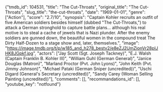 {"tmdb_id": 104531, "title": "The Cut-Throats", "original_title": "The Cut-Throats", "slug_title": "the-cut-throats", "date": "1969-01-01", "genre": ["Action"], "score": "2.7/10", "synopsis": "Captain Kohler recruits an outfit of five American soldiers besides himself (dubbed \"The Cut-Throats,\") to attack a German stronghold to capture battle plans... although his real motive is to steal a cache of jewels that is Nazi plunder. After the enemy soldiers are gunned down, the beautiful women in the compound treat The Dirty Half-Dozen to a stage show and, later, themselves.", "image": "https://image.tmdb.org/t/p/w185_and_h278_bestv2/e8eZJ2UmZionVr28pIJHK8JGpkf.jpg", "actors": ["Jay Scott (Sgt. Joseph Tackney)", "E.J. Walsh (Captain Franklin B. Kohler III)", "William Guhl (German General)", "Janice Douglas (Matron)", "Marland Proctor (Pvt. John Lyons)", "John Keith (Pvt. Jimmy Johnson)", "Michael Pataki (German Sniper (uncredited))", "Uschi Digard (General's Secretary (uncredited))", "Sandy Carey (Woman Selling Painting (uncredited))"], "comments": [], "recommandations_id": [], "youtube_key": "notfound"}